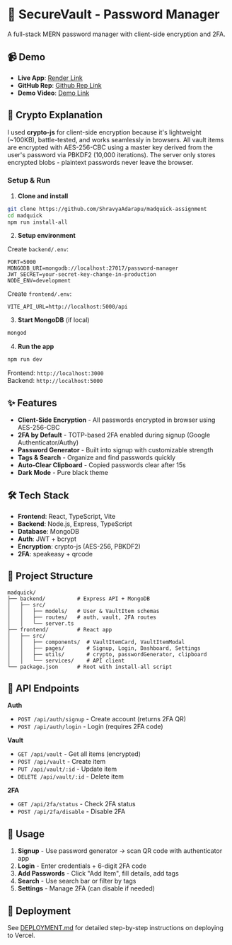 # 🔐 SecureVault - Password Manager

A full-stack MERN password manager with client-side encryption and 2FA.

## 📹 Demo

- **Live App**: [Render Link](https://madquick-5ysm.onrender.com)
- **GitHub Rep**: [Github Rep Link](https://github.com/ShravyaAdarapu/madquick-assignment/)
- **Demo Video**: [Demo Link](https://drive.google.com/file/d/14qJ-I5mIWXNrB4kPNsZhHgO0JGHHiWpn/view?usp=sharing)

## 🔐 Crypto Explanation

I used **crypto-js** for client-side encryption because it's lightweight (~100KB), battle-tested, and works seamlessly in browsers. All vault items are encrypted with AES-256-CBC using a master key derived from the user's password via PBKDF2 (10,000 iterations). The server only stores encrypted blobs - plaintext passwords never leave the browser.
### Setup & Run

1. **Clone and install**
```bash
git clone https://github.com/ShravyaAdarapu/madquick-assignment
cd madquick
npm run install-all
```

2. **Setup environment**

Create `backend/.env`:
```env
PORT=5000
MONGODB_URI=mongodb://localhost:27017/password-manager
JWT_SECRET=your-secret-key-change-in-production
NODE_ENV=development
```

Create `frontend/.env`:
```env
VITE_API_URL=http://localhost:5000/api
```

3. **Start MongoDB** (if local)
```bash
mongod
```

4. **Run the app**
```bash
npm run dev
```

Frontend: `http://localhost:3000`  
Backend: `http://localhost:5000`

## ✨ Features

- **Client-Side Encryption** - All passwords encrypted in browser using AES-256-CBC
- **2FA by Default** - TOTP-based 2FA enabled during signup (Google Authenticator/Authy)
- **Password Generator** - Built into signup with customizable strength
- **Tags & Search** - Organize and find passwords quickly
- **Auto-Clear Clipboard** - Copied passwords clear after 15s
- **Dark Mode** - Pure black theme

## 🛠️ Tech Stack

- **Frontend**: React, TypeScript, Vite
- **Backend**: Node.js, Express, TypeScript
- **Database**: MongoDB
- **Auth**: JWT + bcrypt
- **Encryption**: crypto-js (AES-256, PBKDF2)
- **2FA**: speakeasy + qrcode

## 📁 Project Structure

```
madquick/
├── backend/          # Express API + MongoDB
│   ├── src/
│   │   ├── models/   # User & VaultItem schemas
│   │   ├── routes/   # auth, vault, 2FA routes
│   │   └── server.ts
├── frontend/         # React app
│   ├── src/
│   │   ├── components/  # VaultItemCard, VaultItemModal
│   │   ├── pages/       # Signup, Login, Dashboard, Settings
│   │   ├── utils/       # crypto, passwordGenerator, clipboard
│   │   └── services/    # API client
└── package.json      # Root with install-all script
```

## 🔧 API Endpoints

**Auth**
- `POST /api/auth/signup` - Create account (returns 2FA QR)
- `POST /api/auth/login` - Login (requires 2FA code)

**Vault**
- `GET /api/vault` - Get all items (encrypted)
- `POST /api/vault` - Create item
- `PUT /api/vault/:id` - Update item
- `DELETE /api/vault/:id` - Delete item

**2FA**
- `GET /api/2fa/status` - Check 2FA status
- `POST /api/2fa/disable` - Disable 2FA

## 📝 Usage

1. **Signup** - Use password generator → scan QR code with authenticator app
2. **Login** - Enter credentials + 6-digit 2FA code
3. **Add Passwords** - Click "Add Item", fill details, add tags
4. **Search** - Use search bar or filter by tags
5. **Settings** - Manage 2FA (can disable if needed)

## 🚀 Deployment

See [DEPLOYMENT.md](DEPLOYMENT.md) for detailed step-by-step instructions on deploying to Vercel.

